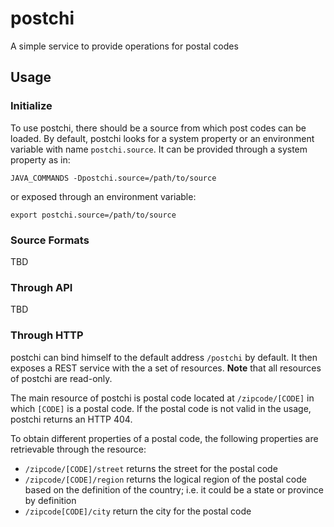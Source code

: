 # postchi

A simple service to provide operations for postal codes

## Usage

### Initialize

To use postchi, there should be a source from which post codes can be loaded. By default, postchi looks for a system property or an environment variable with name `postchi.source`. It can be provided through a system property as in:

```
JAVA_COMMANDS -Dpostchi.source=/path/to/source
```

or exposed through an environment variable:

```
export postchi.source=/path/to/source
```

### Source Formats

TBD

### Through API

TBD

### Through HTTP

postchi can bind himself to the default address `/postchi` by default. It then exposes a REST service with the a set of resources. **Note** that all resources of postchi are read-only.

The main resource of postchi is postal code located at `/zipcode/[CODE]` in which `[CODE]` is a postal code. If the postal code is not valid in the usage, postchi returns an HTTP 404.

To obtain different properties of a postal code, the following properties are retrievable through the resource:

* `/zipcode/[CODE]/street` returns the street for the postal code
* `/zipcode/[CODE]/region` returns the logical region of the postal code based on the definition of the country; i.e. it could be a state or province by definition
* `/zipcode[CODE]/city` return the city for the postal code



